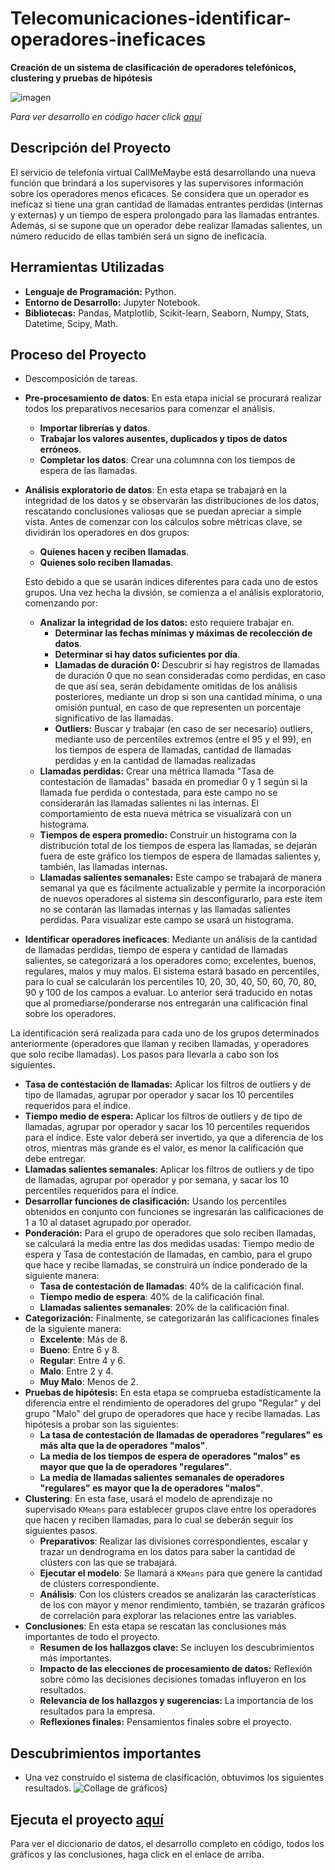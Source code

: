 # Telecomunicaciones-identificar-operadores-ineficaces
__Creación de un sistema de clasificación de operadores telefónicos, clustering y pruebas de hipótesis__

<image src="https://github.com/BastianLQ/Telecomunicaciones-identificar-operadores-ineficaces/blob/main/Images/pexels-yankrukov-8867262.jpg" alt="imagen">

_Para ver desarrollo en código hacer click [aquí](https://portfoliodabastianlopez.on.drv.tw/Portafolio/P14.html)_

## Descripción del Proyecto
El servicio de telefonía virtual CallMeMaybe está desarrollando una nueva función que brindará a los supervisores y las supervisores información sobre los operadores menos eficaces. Se considera que un operador es ineficaz si tiene una gran cantidad de llamadas entrantes perdidas (internas y externas) y un tiempo de espera prolongado para las llamadas entrantes. Además, si se supone que un operador debe realizar llamadas salientes, un número reducido de ellas también será un signo de ineficacia.
  
## Herramientas Utilizadas
- __Lenguaje de Programación:__ Python.
- __Entorno de Desarrollo:__ Jupyter Notebook.
- __Bibliotecas:__ Pandas, Matplotlib, Scikit-learn, Seaborn, Numpy, Stats, Datetime, Scipy, Math.

## Proceso del Proyecto
- Descomposición de tareas.
- __Pre-procesamiento de datos__: En esta etapa inicial se procurará realizar todos los preparativos necesarios para comenzar el análisis.
  - __Importar librerías y datos__.
  - __Trabajar los valores ausentes, duplicados y tipos de datos erróneos__.
  - __Completar los datos__: Crear una columnna con los tiempos de espera de las llamadas.
- __Análisis exploratorio de datos__: En esta etapa se trabajará en la integridad de los datos y se observarán las distribuciones de los datos, rescatando conclusiones valiosas que se puedan apreciar a simple vista. Antes de comenzar con los cálculos sobre métricas clave, se dividirán los operadores en dos grupos:

  - __Quienes hacen y reciben llamadas__.
  - __Quienes solo reciben llamadas__.

  Esto debido a que se usarán indices diferentes para cada uno de estos grupos. Una vez hecha la divsión, se comienza a el análisis exploratorio, comenzando por:
  - __Analizar la integridad de los datos:__ esto requiere trabajar en.
      - __Determinar las fechas mínimas y máximas de recolección de datos__.
      - __Determinar si hay datos suficientes por día__.
      - __Llamadas de duración 0:__ Descubrir si hay registros de llamadas de duración 0 que no sean consideradas como perdidas, en caso de que así sea, serán debidamente omitidas de los análisis posteriores, mediante un drop si son una cantidad mínima, o una omisión puntual, en caso de que representen un porcentaje significativo de las llamadas.
      - __Outliers:__ Buscar y trabajar (en caso de ser necesario) outliers, mediante uso de percentiles extremos (entre el 95 y el 99), en los tiempos de espera de llamadas, cantidad de llamadas perdidas y en la cantidad de llamadas realizadas
  - __Llamadas perdidas:__ Crear una métrica llamada "Tasa de contestación de llamadas" basada en promediar 0 y 1 según si la llamada fue perdida o contestada, para este campo no se considerarán las llamadas salientes ni las internas. El comportamiento de esta nueva métrica se visualizará con un histograma.
  - __Tiempos de espera promedio:__ Construir un histograma con la distribución total de los tiempos de espera las llamadas, se dejarán fuera de este gráfico los tiempos de espera de llamadas salientes y, también, las llamadas internas.
  - __Llamadas salientes semanales:__ Este campo se trabajará de manera semanal ya que es fácilmente actualizable y permite la incorporación de nuevos operadores al sistema sin desconfigurarlo, para este item no se contarán las llamadas internas y las llamadas salientes perdidas. Para visualizar este campo se usará un histograma.

- __Identificar operadores ineficaces__: Mediante un análisis de la cantidad de llamadas perdidas, tiempo de espera y cantidad de llamadas salientes, se categorizará a los operadores como; excelentes, buenos, regulares, malos y muy malos. El sistema estará basado en percentiles, para lo cual se calcularán los percentiles 10, 20, 30, 40, 50, 60, 70, 80, 90 y 100 de los campos a evaluar. Lo anterior será traducido en notas que al promediarse/ponderarse nos entregarán una calificación final sobre los operadores.

La identificación será realizada para cada uno de los grupos determinados anteriormente (operadores que llaman y reciben llamadas, y operadores que solo recibe llamadas). Los pasos para llevarla a cabo son los siguientes.

  - __Tasa de contestación de llamadas:__ Aplicar los filtros de outliers y de tipo de llamadas, agrupar por operador y sacar los 10 percentiles requeridos para el índice.
  - __Tiempo medio de espera:__ Aplicar los filtros de outliers y de tipo de llamadas, agrupar por operador y sacar los 10 percentiles requeridos para el índice. Este valor deberá ser invertido, ya que a diferencia de los otros, mientras más grande es el valor, es menor la calificación que debe entregar.
  - __Llamadas salientes semanales__: Aplicar los filtros de outliers y de tipo de llamadas, agrupar por operador y por semana, y sacar los 10 percentiles requeridos para el índice.
  - __Desarrollar funciones de clasificación:__ Usando los percentiles obtenidos en conjunto con funciones se ingresarán las calificaciones de 1 a 10 al dataset agrupado por operador.
  - __Ponderación:__ Para el grupo de operadores que solo reciben llamadas, se calculará la media entre las dos medidas usadas: Tiempo medio de espera y Tasa de contestación de llamadas, en cambio, para el grupo que hace y recibe llamadas, se construirá un índice ponderado de la siguiente manera:
      - __Tasa de contestación de llamadas__: 40% de la calificación final.
      - __Tiempo medio de espera__: 40% de la calificación final.
      - __Llamadas salientes semanales__: 20% de la calificación final.
  - __Categorización:__ Finalmente, se categorizarán las calificaciones finales de la siguiente manera:
      - __Excelente__: Más de 8.
      - __Bueno__: Entre 6 y 8.
      - __Regular__: Entre 4 y 6.
      - __Malo__: Entre 2 y 4.
      - __Muy Malo__: Menos de 2.
- __Pruebas de hipótesis:__ En esta etapa se comprueba estadísticamente la diferencia entre el rendimiento de operadores del grupo "Regular" y del grupo "Malo" del grupo de operadores que hace y recibe llamadas. Las hipótesis a probar son las siguientes:
  - __La tasa de contestación de llamadas de operadores "regulares" es más alta que la de operadores "malos"__.
  - __La media de los tiempos de espera de operadores "malos" es mayor que que la de operadores "regulares"__.
  - __La media de llamadas salientes semanales de operadores "regulares" es mayor que la de operadores "malos"__.
- __Clustering__: En esta fase, usará el modelo de aprendizaje no supervisado `KMeans` para establecer grupos clave entre los operadores que hacen y reciben llamadas, para lo cual se deberán seguir los siguientes pasos.
  - __Preparativos__: Realizar las divisiones correspondientes, escalar y trazar un dendrograma en los datos para saber la cantidad de clústers con las que se trabajará.
  - __Ejecutar el modelo__: Se llamará a `KMeans` para que genere la cantidad de clústers correspondiente.
  - __Análisis__: Con los clústers creados se analizarán las características de los con mayor y menor rendimiento, también, se trazarán gráficos de correlación para explorar las relaciones entre las variables.
- __Conclusiones__: En esta etapa se rescatan las conclusiones más importantes de todo el proyecto.
  - __Resumen de los hallazgos clave:__ Se incluyen los descubrimientos más importantes.
  - __Impacto de las elecciones de procesamiento de datos:__ Reflexión sobre cómo las decisiones decisiones tomadas influyeron en los resultados.
  - __Relevancia de los hallazgos y sugerencias:__ La importancia de los resultados para la empresa.
  - __Reflexiones finales:__ Pensamientos finales sobre el proyecto.

## Descubrimientos importantes
- Una vez construído el sistema de clasificación, obtuvimos los siguientes resultados.
<image src="https://github.com/BastianLQ/Telecomunicaciones-identificar-operadores-ineficaces/blob/main/N14E.jpg" alt="Collage de gráficos">}

## Ejecuta el proyecto [aquí](https://portfoliodabastianlopez.on.drv.tw/Portafolio/P14.html)
Para ver el diccionario de datos, el desarrollo completo en código, todos los gráficos y las conclusiones, haga click en el enlace de arriba.
